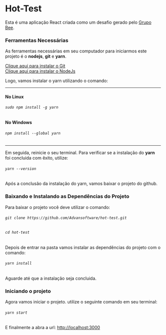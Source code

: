 # Hot-Test

Esta é uma aplicação React criada como um desafio gerado pelo [Grupo Bee](https://beeleads.com.br/).

### Ferramentas Necessárias
As ferramentas necessárias em seu computador para iniciarmos este projeto é o **nodejs**, **git** e **yarn**.

[Clique aqui para instalar o Git](https://git-scm.com/)<br/>
[Clique aqui para instalar o NodeJs](https://nodejs.org/en/download/)

Logo, vamos instalar o yarn utilizando o comando:

---
#### No Linux
###### `sudo npm install -g yarn`
#### No Windows
###### `npm install --global yarn`
---


Em seguida, reinicie o seu terminal.
Para verificar se a instalação do **yarn** foi concluida com êxito, utilize:

###### `yarn --version`

Após a conclusão da instalação do yarn, vamos baixar o projeto do github.

### Baixando e Instalando as Dependências do Projeto
Para baixar o projeto você deve utilizar o comando:
 
###### `git clone https://github.com/Advansoftware/hot-test.git`

###### `cd hot-test`

Depois de entrar na pasta vamos instalar as dependências do projeto com o comando:

###### `yarn install`

Aguarde até que a instalação seja concluida.

### Iniciando o projeto

Agora vamos iniciar o projeto. utilize o seguinte comando em seu terminal:

###### `yarn start`

E finalmente a abra a url: [http://localhost:3000](http://localhost:3000)

